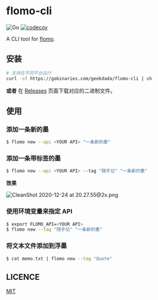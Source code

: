 # flomo-cli

![Go](https://github.com/geekdada/flomo-cli/workflows/Go/badge.svg)
[![codecov](https://codecov.io/gh/geekdada/flomo-cli/branch/master/graph/badge.svg?token=FJ3Y2ZB8YS)](https://codecov.io/gh/geekdada/flomo-cli)

A CLI tool for [flomo](https://flomoapp.com/register2/?Mzk3).

## 安装

```bash
# 支持在不同平台运行
curl -sf https://gobinaries.com/geekdada/flomo-cli | sh
```

**或者** 在 [Releases](https://github.com/geekdada/flomo-cli/releases) 页面下载对应的二进制文件。

## 使用

### 添加一条新的墨

```bash
$ flomo new --api <YOUR API> "一条新的墨"
```

### 添加一条带标签的墨

```bash
$ flomo new --api <YOUR API> --tag "随手记" "一条新的墨"
```

**效果**

![CleanShot 2020-12-24 at 20.27.55@2x.png](https://i.loli.net/2020/12/24/g3v7c6fwOKyauRT.png)

### 使用环境变量来指定 API

```bash
$ export FLOMO_API=<YOUR API>
$ flomo new --tag "随手记" "一条新的墨"
```

### 将文本文件添加到浮墨

```bash
$ cat memo.txt | flomo new --tag "Quote"
```

## LICENCE

[MIT](./LICENSE)
